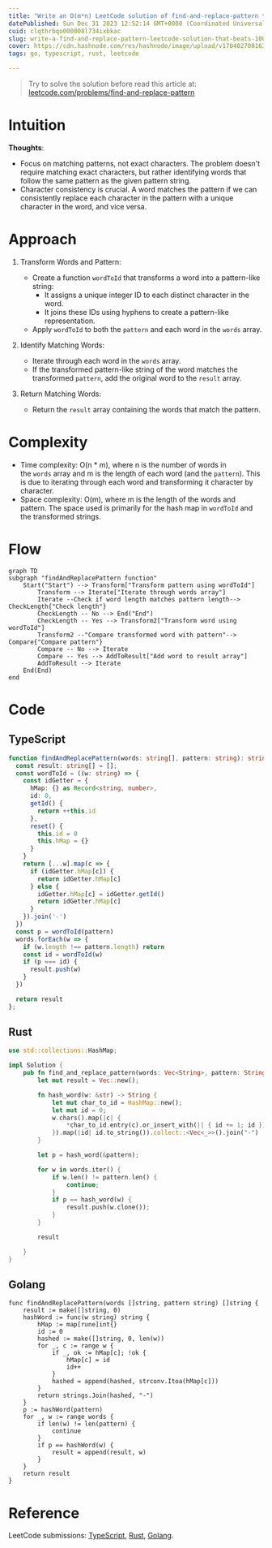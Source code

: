 ```yaml
---
title: "Write an O(m*n) LeetCode solution of find-and-replace-pattern that beats 100.00% of users with TypeScript [54ms]"
datePublished: Sun Dec 31 2023 12:52:14 GMT+0000 (Coordinated Universal Time)
cuid: clqthrbqo000008l734ixbkac
slug: write-a-find-and-replace-pattern-leetcode-solution-that-beats-10000-of-users-with-typescript-54ms
cover: https://cdn.hashnode.com/res/hashnode/image/upload/v1704027081631/29b486d8-5aaa-4d78-ae60-3465846364cf.png
tags: go, typescript, rust, leetcode

---
```


> Try to solve the solution before read this article at: [leetcode.com/problems/find-and-replace-pattern](https://leetcode.com/problems/find-and-replace-pattern)

# Intuition
<!-- Describe your first thoughts on how to solve this problem. -->
**Thoughts**:
- Focus on matching patterns, not exact characters. The problem doesn't require matching exact characters, but rather identifying words that follow the same pattern as the given pattern string.
- Character consistency is crucial. A word matches the pattern if we can consistently replace each character in the pattern with a unique character in the word, and vice versa.


# Approach
<!-- Describe your approach to solving the problem. -->
1.  Transform Words and Pattern:

    -   Create a function `wordToId` that transforms a word into a pattern-like string:
        -   It assigns a unique integer ID to each distinct character in the word.
        -   It joins these IDs using hyphens to create a pattern-like representation.
    -   Apply `wordToId` to both the `pattern` and each word in the `words` array.
2.  Identify Matching Words:

    -   Iterate through each word in the `words` array.
    -   If the transformed pattern-like string of the word matches the transformed `pattern`, add the original word to the `result` array.
3.  Return Matching Words:

    -   Return the `result` array containing the words that match the pattern.

# Complexity
-   Time complexity: O(n * m), where n is the number of words in the `words` array and m is the length of each word (and the `pattern`). This is due to iterating through each word and transforming it character by character.
-   Space complexity: O(m), where m is the length of the words and pattern. The space used is primarily for the hash map in `wordToId` and the transformed strings.

# Flow
```mermaid
graph TD
subgraph "findAndReplacePattern function"
    Start("Start") --> Transform["Transform pattern using wordToId"]
        Transform --> Iterate["Iterate through words array"]
        Iterate --Check if word length matches pattern length--> CheckLength{"Check length"}
        CheckLength -- No --> End("End")
        CheckLength -- Yes --> Transform2["Transform word using wordToId"]
        Transform2 --"Compare transformed word with pattern"--> Compare{"Compare pattern"}
        Compare -- No --> Iterate
        Compare -- Yes --> AddToResult["Add word to result array"]
        AddToResult --> Iterate
    End(End)
end
```

# Code
## TypeScript
```typescript
function findAndReplacePattern(words: string[], pattern: string): string[] {
  const result: string[] = [];
  const wordToId = ((w: string) => {
    const idGetter = {
      hMap: {} as Record<string, number>,
      id: 0,
      getId() {
        return ++this.id
      },
      reset() {
        this.id = 0
        this.hMap = {}
      }
    }
    return [...w].map(c => {
      if (idGetter.hMap[c]) {
        return idGetter.hMap[c]
      } else {
        idGetter.hMap[c] = idGetter.getId()
        return idGetter.hMap[c]
      }
    }).join('-')
  })
  const p = wordToId(pattern)
  words.forEach(w => {
    if (w.length !== pattern.length) return
    const id = wordToId(w) 
    if (p === id) {
      result.push(w)
    }
  })

  return result
};
```
## Rust

```rust
use std::collections::HashMap;

impl Solution {
    pub fn find_and_replace_pattern(words: Vec<String>, pattern: String) -> Vec<String> {
        let mut result = Vec::new();

        fn hash_word(w: &str) -> String {
            let mut char_to_id = HashMap::new();
            let mut id = 0;
            w.chars().map(|c| {
                *char_to_id.entry(c).or_insert_with(|| { id += 1; id })
            }).map(|id| id.to_string()).collect::<Vec<_>>().join("-")
        }

        let p = hash_word(&pattern);

        for w in words.iter() {
            if w.len() != pattern.len() {
                continue;
            }
            if p == hash_word(w) {
                result.push(w.clone());
            }
        }

        result

    }
}
```

## Golang

```golang
func findAndReplacePattern(words []string, pattern string) []string {
    result := make([]string, 0)
    hashWord := func(w string) string {
        hMap := map[rune]int{}
        id := 0
        hashed := make([]string, 0, len(w))
        for _, c := range w {
            if _, ok := hMap[c]; !ok {
                hMap[c] = id
                id++
            }
            hashed = append(hashed, strconv.Itoa(hMap[c]))
        }
        return strings.Join(hashed, "-")
    }
    p := hashWord(pattern)
    for _, w := range words {
        if len(w) != len(pattern) {
            continue
        }
        if p == hashWord(w) {
            result = append(result, w)
        }
    }
    return result
}
```
# Reference
LeetCode submissions: [TypeScript](https://leetcode.com/problems/find-and-replace-pattern/submissions/1133020282/),  [Rust](https://leetcode.com/submissions/detail/1133316594/),  [Golang](https://leetcode.com/submissions/detail/1133315776/).
